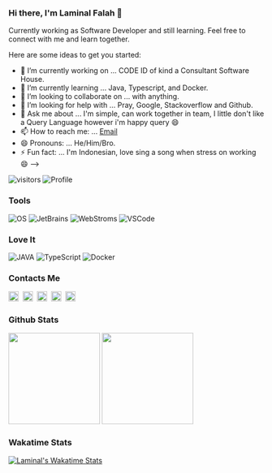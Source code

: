 ### Hi there, I'm Laminal Falah 👋

Currently working as Software Developer and still learning. Feel free to connect with me and learn together.

Here are some ideas to get you started:

- 🔭 I’m currently working on ... CODE ID of kind a Consultant Software House.
- 🌱 I’m currently learning ... Java, Typescript, and Docker.
- 👯 I’m looking to collaborate on ... with anything.
- 🤔 I’m looking for help with ... Pray, Google, Stackoverflow and Github.
- 💬 Ask me about ... I'm simple, can work together in team, I little don't like a Query Language however i'm happy query 😄
- 📫 How to reach me: ... [Email](mailto:laminalfalah08@gmail.com)
- 😄 Pronouns: ... He/Him/Bro.
- ⚡ Fun fact: ... I'm Indonesian, love sing a song when stress on working 😄
-->

![visitors](https://visitor-badge.glitch.me/badge?page_id=laminal-falah.laminalfalah)
![Profile](https://gpvc.arturio.dev/laminal-falah)

### Tools
![OS](https://img.shields.io/badge/OS-MacOS-blue?&logo=apple&logoColor=white)
![JetBrains](https://img.shields.io/badge/IDE-Jetbrains-red?&logo=Jetbrains&logoColor=red)
![WebStroms](https://img.shields.io/badge/IDE-WebStroms-green?&logo=WebStroms&logoColor=blue)
![VSCode](https://img.shields.io/badge/Text%20Editor-Visual%20Studio%20Code-blue?&logo=visual%20studio%20code&logoColor=blue)

### Love It
![JAVA](https://img.shields.io/badge/Code-Java-red?&logo=java&logoColor=red)
![TypeScript](https://img.shields.io/badge/Code-Typescript-blue?&logo=typescript&logoColor=blue)
![Docker](https://img.shields.io/badge/DevOps-Docker-blue?&logo=Docker)

### Contacts Me
<p>
  <a href="https://www.linkedin.com/in/laminalfalah" target="blank"><img src="https://cdn.jsdelivr.net/npm/simple-icons@3.4.0/icons/linkedin.svg" height="20" /></a>&nbsp;
  <a href="https://twitter.com/laminalfalah" target="blank"><img src="https://cdn.jsdelivr.net/npm/simple-icons@3.4.0/icons/twitter.svg" height="20" /></a>&nbsp;
  <a href="https://www.facebook.com/laminalfalah" target="blank"><img src="https://cdn.jsdelivr.net/npm/simple-icons@3.4.0/icons/facebook.svg" height="20" /></a>&nbsp;
  <a href="https://www.instagram.com/laminal_falah/" target="blank"><img src="https://cdn.jsdelivr.net/npm/simple-icons@3.4.0/icons/instagram.svg" height="20" /></a>&nbsp;
  <a href="https://www.youtube.com/c/laminalfalah" target="blank"><img src="https://cdn.jsdelivr.net/npm/simple-icons@3.4.0/icons/youtube.svg" height="20" /></a>
</p>

### Github Stats
<p>
  <img src="https://github-readme-stats.vercel.app/api?username=laminal-falah&theme=dark&show_icons=true&layout=compact&show_owner=true&include_all_commits=true&count_private=true" height="180" />
  <img src="https://github-readme-stats.vercel.app/api/top-langs/?username=laminal-falah&show_owner=true&theme=dark&layout=compact&langs_count=10" height="180" />
</p>

### Wakatime Stats
[![Laminal's Wakatime Stats](https://github-readme-stats.vercel.app/api/wakatime?username=laminalfalah&layout=compact&theme=dark&show_icons=true)](https://github.com/laminal-falah/laminal-falah)

<!--START_SECTION:waka-->
<!--END_SECTION:waka-->
